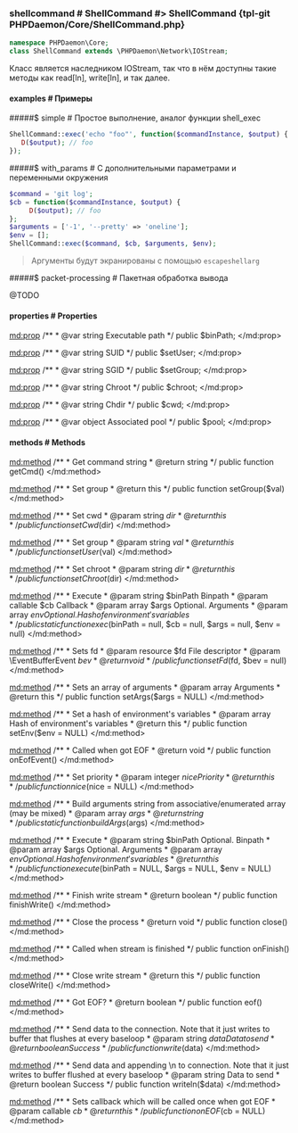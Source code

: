 ### shellcommand # ShellCommand #> ShellCommand {tpl-git PHPDaemon/Core/ShellCommand.php}

```php
namespace PHPDaemon\Core;
class ShellCommand extends \PHPDaemon\Network\IOStream;
```

Класс является наследником IOStream, так что в нём доступны такие методы как read[ln], write[ln], и так далее.

#### examples # Примеры

#####$ simple # Простое выполнение, аналог функции shell_exec

```php
ShellCommand::exec('echo "foo"', function($commandInstance, $output) {
   D($output); // foo
});
```

#####$ with_params # С дополнительными параметрами и переменными окружения

```php
$command = 'git log';
$cb = function($commandInstance, $output) {
	 D($output); // foo
};
$arguments = ['-1', '--pretty' => 'oneline'];
$env = [];
ShellCommand::exec($command, $cb, $arguments, $env);
```

> Аргументы будут экранированы с помощью `escapeshellarg`

#####$ packet-processing # Пакетная обработка вывода

@TODO

<!-- include-namespace path="\PHPDaemon\Core\ShellCommand" commit="2787f4c32d31f6555bbf8be44f08914ccf062e05" level="" access="" -->
#### properties # Properties

<md:prop>
/**
	 * @var string Executable path
	 */
public $binPath;
</md:prop>

<md:prop>
/**
	 * @var string SUID
	 */
public $setUser;
</md:prop>

<md:prop>
/**
	 * @var string SGID
	 */
public $setGroup;
</md:prop>

<md:prop>
/**
	 * @var string Chroot
	 */
public $chroot;
</md:prop>

<md:prop>
/**
	 * @var string Chdir
	 */
public $cwd;
</md:prop>

<md:prop>
/**
	 * @var object Associated pool
	 */
public $pool;
</md:prop>

#### methods # Methods

<md:method>
/**
	 * Get command string
	 * @return string
	 */
public function getCmd()
</md:method>

<md:method>
/**
	 * Set group
	 * @return this
	 */
public function setGroup($val)
</md:method>

<md:method>
/**
	 * Set cwd
	 * @param  string $dir
	 * @return this
	 */
public function setCwd($dir)
</md:method>

<md:method>
/**
	 * Set group
	 * @param  string $val
	 * @return this
	 */
public function setUser($val)
</md:method>

<md:method>
/**
	 * Set chroot
	 * @param  string $dir
	 * @return this
	 */
public function setChroot($dir)
</md:method>

<md:method>
/**
	 * Execute
	 * @param  string   $binPath Binpath
	 * @param  callable $cb 	 Callback
	 * @param  array    $args    Optional. Arguments
	 * @param  array    $env     Optional. Hash of environment's variables
	 */
public static function exec($binPath = null, $cb = null, $args = null, $env = null)
</md:method>

<md:method>
/**
	 * Sets fd
	 * @param  resource          $fd File descriptor
	 * @param  \EventBufferEvent $bev
	 * @return void
	 */
public function setFd($fd, $bev = null)
</md:method>

<md:method>
/**
	 * Sets an array of arguments
	 * @param  array Arguments
	 * @return this
	 */
public function setArgs($args = NULL)
</md:method>

<md:method>
/**
	 * Set a hash of environment's variables
	 * @param  array Hash of environment's variables
	 * @return this
	 */
public function setEnv($env = NULL)
</md:method>

<md:method>
/**
	 * Called when got EOF
	 * @return void
	 */
public function onEofEvent()
</md:method>

<md:method>
/**
	 * Set priority
	 * @param  integer $nice Priority
	 * @return this
	 */
public function nice($nice = NULL)
</md:method>

<md:method>
/**
	 * Build arguments string from associative/enumerated array (may be mixed)
	 * @param  array $args
	 * @return string
	 */
public static function buildArgs($args)
</md:method>

<md:method>
/**
	 * Execute
	 * @param  string $binPath Optional. Binpath
	 * @param  array  $args    Optional. Arguments
	 * @param  array  $env     Optional. Hash of environment's variables
	 * @return this
	 */
public function execute($binPath = NULL, $args = NULL, $env = NULL)
</md:method>

<md:method>
/**
	 * Finish write stream
	 * @return boolean
	 */
public function finishWrite()
</md:method>

<md:method>
/**
	 * Close the process
	 * @return void
	 */
public function close()
</md:method>

<md:method>
/**
	 * Called when stream is finished
	 */
public function onFinish()
</md:method>

<md:method>
/**
	 * Close write stream
	 * @return this
	 */
public function closeWrite()
</md:method>

<md:method>
/**
	 * Got EOF?
	 * @return boolean
	 */
public function eof()
</md:method>

<md:method>
/**
	 * Send data to the connection. Note that it just writes to buffer that flushes at every baseloop
	 * @param  string $data Data to send
	 * @return boolean Success
	 */
public function write($data)
</md:method>

<md:method>
/**
	 * Send data and appending \n to connection. Note that it just writes to buffer flushed at every baseloop
	 * @param  string Data to send
	 * @return boolean Success
	 */
public function writeln($data)
</md:method>

<md:method>
/**
	 * Sets callback which will be called once when got EOF
	 * @param  callable $cb
	 * @return this
	 */
public function onEOF($cb = NULL)
</md:method>


<!--/ include-namespace -->
